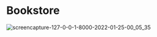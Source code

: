 # Bookstore



![screencapture-127-0-0-1-8000-2022-01-25-00_05_35](https://user-images.githubusercontent.com/80115513/150880646-49c3f4b0-a395-4e6d-8cd9-5d64f8ecfa37.png)
